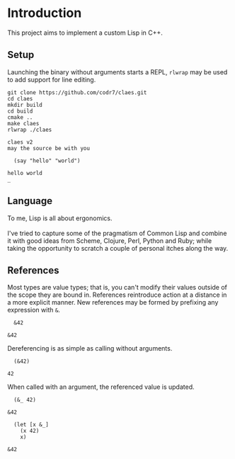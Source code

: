 # Introduction
This project aims to implement a custom Lisp in C++.

## Setup
Launching the binary without arguments starts a REPL, `rlwrap` may be used to add support for line editing.

```
git clone https://github.com/codr7/claes.git
cd claes
mkdir build
cd build
cmake ..
make claes
rlwrap ./claes

claes v2
may the source be with you

  (say "hello" "world")

hello world
_
```

## Language
To me, Lisp is all about ergonomics.<br/>
<br/>
I've tried to capture some of the pragmatism of Common Lisp and combine it with good ideas from Scheme, Clojure, Perl, Python and Ruby; while taking the opportunity to scratch a couple of personal itches along the way.

## References
Most types are value types; that is, you can't modify their values outside of the scope they are bound in. References reintroduce action at a distance in a more explicit manner. New references may be formed by prefixing any expression with `&`.

```
  &42

&42
```

Dereferencing is as simple as calling without arguments.

```
  (&42)

42
```

When called with an argument, the referenced value is updated.

```
  (&_ 42)

&42
```
```
  (let [x &_]
    (x 42)
    x)

&42
```